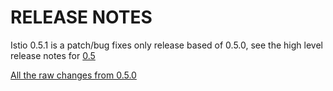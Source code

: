 # RELEASE NOTES

Istio 0.5.1 is a patch/bug fixes only release based of 0.5.0, see the high level release notes for [0.5](https://istio.io/about/notes/0.5.html)

[All the raw changes from 0.5.0](https://github.com/istio/istio/compare/0.5.0...0.5.1)